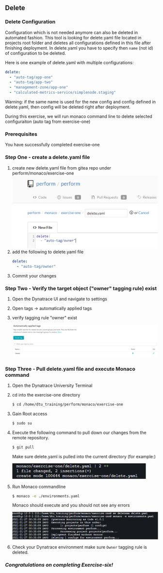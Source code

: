 ## Delete

### Delete Configuration
Configuration which is not needed anymore can also be deleted in automated fashion. This tool is looking for delete.yaml file located in projects root folder and deletes all configurations defined in this file after finishing deployment. In delete.yaml you have to specify then `name` (not id) of configuration to be deleted.

Here is one example of delete.yaml with multiple configurations:
```yaml
delete:
  - "auto-tag/app-one"
  - "auto-tag/app-two"
  - "management-zone/app-one"    
  - "calculated-metrics-service/simplenode.staging" 
```
Warning: if the same name is used for the new config and config defined in delete.yaml, then config will be deleted right after deployment.

During this exercise, we will run monaco command line to delete selected configuraiton (auto tag from exercise-one)

### Prerequisites

You have successfully completed exercise-one


### Step One - create a delete.yaml file


1. create new delete.yaml file from gitea repo under perform/monaco/exercise-one
    ![Owner delete yaml](../../assets/images/delete_yaml.png)
2. add the following to delete.yaml file
    ```yaml
    delete:
      - "auto-tag/owner"
    ```
3. Commit your changes

### Step Two - Verify the target object ("owner" tagging rule) exist
1. Open the Dynatrace UI and navigate to settings
2. Open tags -> automatically applied tags
3. verify tagging rule "owner" exist

    ![Owner Tag](../../assets/images/Ownertagui.png)

### Step Three - Pull delete.yaml file and execute Monaco command

1. Open the Dynatrace University Terminal
2. cd into the exercise-one directory
    ```bash
    $ cd /home/dtu_training/perform/monaco/exercise-one
    ```
3. Gain Root access
    ```bash
    $ sudo su
    ```
4. Execute the following command to pull down our changes from the remote repository. 
    ```bash
    $ git pull
    ```
    Make sure delete.yaml is pulled into the current directory (for example:)

    ![Owner git pull yaml](../../assets/images/git_pull.png)

5. Run Monaco commandline

    ```bash
    $ monaco -e ./environments.yaml
    ```
    Monaco should execute and you should not see any errors

    ![Owner git pull yaml](../../assets/images/delete_console.png)

6. Check your Dynatrace environment make sure `Owner` tagging rule is deleted.



### ***Congratulations on completing Exercise-six!***




